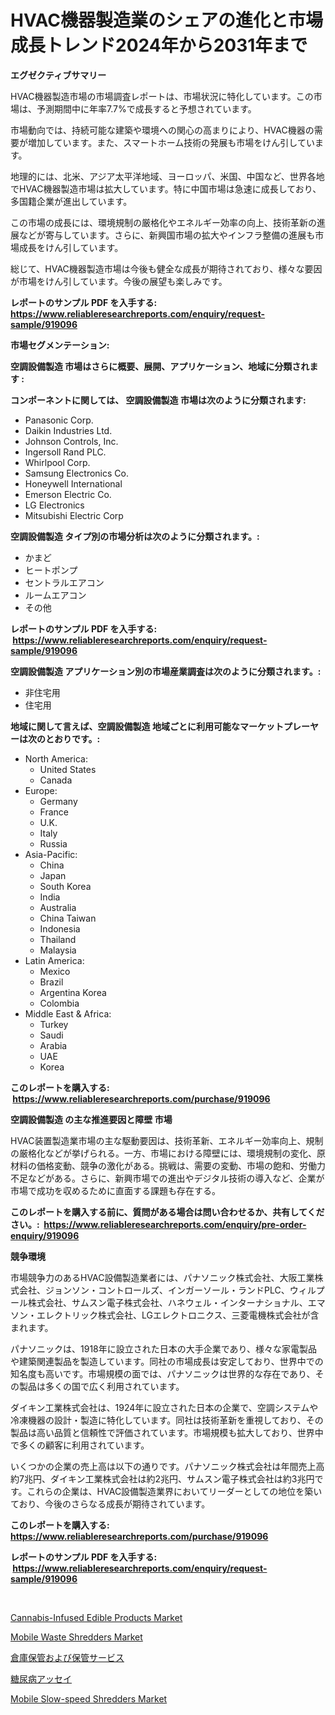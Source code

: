 <p><h1>HVAC機器製造業のシェアの進化と市場成長トレンド2024年から2031年まで</h1></p><p><strong>エグゼクティブサマリー</strong></p>
<p><p>HVAC機器製造市場の市場調査レポートは、市場状況に特化しています。この市場は、予測期間中に年率7.7%で成長すると予想されています。</p><p>市場動向では、持続可能な建築や環境への関心の高まりにより、HVAC機器の需要が増加しています。また、スマートホーム技術の発展も市場をけん引しています。</p><p>地理的には、北米、アジア太平洋地域、ヨーロッパ、米国、中国など、世界各地でHVAC機器製造市場は拡大しています。特に中国市場は急速に成長しており、多国籍企業が進出しています。</p><p>この市場の成長には、環境規制の厳格化やエネルギー効率の向上、技術革新の進展などが寄与しています。さらに、新興国市場の拡大やインフラ整備の進展も市場成長をけん引しています。</p><p>総じて、HVAC機器製造市場は今後も健全な成長が期待されており、様々な要因が市場をけん引しています。今後の展望も楽しみです。</p></p>
<p><strong>レポートのサンプル PDF を入手する: <a href="https://www.reliableresearchreports.com/enquiry/request-sample/919096">https://www.reliableresearchreports.com/enquiry/request-sample/919096</a></strong></p>
<p><strong>市場セグメンテーション:</strong></p>
<p><strong> 空調設備製造 市場はさらに概要、展開、アプリケーション、地域に分類されます :</strong></p>
<p><strong>コンポーネントに関しては、 空調設備製造 市場は次のように分類されます: &nbsp;</strong></p>
<p><ul><li>Panasonic Corp.</li><li>Daikin Industries Ltd.</li><li>Johnson Controls, Inc.</li><li>Ingersoll Rand PLC.</li><li>Whirlpool Corp.</li><li>Samsung Electronics Co.</li><li>Honeywell International</li><li>Emerson Electric Co.</li><li>LG Electronics</li><li>Mitsubishi Electric Corp</li></ul></p>
<p><strong> 空調設備製造 タイプ別の市場分析は次のように分類されます。:</strong></p>
<p><ul><li>かまど</li><li>ヒートポンプ</li><li>セントラルエアコン</li><li>ルームエアコン</li><li>その他</li></ul></p>
<p><strong>レポートのサンプル PDF を入手する: &nbsp;<a href="https://www.reliableresearchreports.com/enquiry/request-sample/919096">https://www.reliableresearchreports.com/enquiry/request-sample/919096</a></strong></p>
<p><strong> 空調設備製造 アプリケーション別の市場産業調査は次のように分類されます。:</strong></p>
<p><ul><li>非住宅用</li><li>住宅用</li></ul></p>
<p><strong>地域に関して言えば、空調設備製造 地域ごとに利用可能なマーケットプレーヤーは次のとおりです。:</strong></p>
<p><ul>
    <li>
        North America:
        <ul>
            <li>United States</li>
            <li>Canada</li>
        </ul>
    </li>
    <li>
        Europe:
        <ul>
            <li>Germany</li>
            <li>France</li>
            <li>U.K.</li>
            <li>Italy</li>
            <li>Russia</li>
        </ul>
    </li>
    <li>
        Asia-Pacific:
        <ul>
            <li>China</li>
            <li>Japan</li>
            <li>South Korea</li>
            <li>India</li>
            <li>Australia</li>
            <li>China Taiwan</li>
            <li>Indonesia</li>
            <li>Thailand</li>
            <li>Malaysia</li>
        </ul>
    </li>
    <li>
        Latin America:
        <ul>
            <li>Mexico</li>
            <li>Brazil</li>
            <li>Argentina Korea</li>
            <li>Colombia</li>
        </ul>
    </li>
    <li>
        Middle East & Africa:
        <ul>
            <li>Turkey</li>
            <li>Saudi</li>
            <li>Arabia</li>
            <li>UAE</li>
            <li>Korea</li>
        </ul>
    </li>
    </ul></p>
<p><strong>このレポートを購入する: &nbsp;<a href="https://www.reliableresearchreports.com/purchase/919096">https://www.reliableresearchreports.com/purchase/919096</a></strong></p>
<p><strong>空調設備製造 の主な推進要因と障壁 市場</strong></p>
<p><p>HVAC装置製造業市場の主な駆動要因は、技術革新、エネルギー効率向上、規制の厳格化などが挙げられる。一方、市場における障壁には、環境規制の変化、原材料の価格変動、競争の激化がある。挑戦は、需要の変動、市場の飽和、労働力不足などがある。さらに、新興市場での進出やデジタル技術の導入など、企業が市場で成功を収めるために直面する課題も存在する。</p></p>
<p><strong>このレポートを購入する前に、質問がある場合は問い合わせるか、共有してください。:&nbsp; <a href="https://www.reliableresearchreports.com/enquiry/pre-order-enquiry/919096">https://www.reliableresearchreports.com/enquiry/pre-order-enquiry/919096</a></strong></p>
<p><strong>競争環境</strong></p>
<p><p>市場競争力のあるHVAC設備製造業者には、パナソニック株式会社、大阪工業株式会社、ジョンソン・コントロールズ、インガーソール・ランドPLC、ウィルプール株式会社、サムスン電子株式会社、ハネウェル・インターナショナル、エマソン・エレクトリック株式会社、LGエレクトロニクス、三菱電機株式会社が含まれます。</p><p>パナソニックは、1918年に設立された日本の大手企業であり、様々な家電製品や建築関連製品を製造しています。同社の市場成長は安定しており、世界中での知名度も高いです。市場規模の面では、パナソニックは世界的な存在であり、その製品は多くの国で広く利用されています。</p><p>ダイキン工業株式会社は、1924年に設立された日本の企業で、空調システムや冷凍機器の設計・製造に特化しています。同社は技術革新を重視しており、その製品は高い品質と信頼性で評価されています。市場規模も拡大しており、世界中で多くの顧客に利用されています。</p><p>いくつかの企業の売上高は以下の通りです。パナソニック株式会社は年間売上高約7兆円、ダイキン工業株式会社は約2兆円、サムスン電子株式会社は約3兆円です。これらの企業は、HVAC設備製造業界においてリーダーとしての地位を築いており、今後のさらなる成長が期待されています。</p></p>
<p><strong>このレポートを購入する: &nbsp; <a href="https://www.reliableresearchreports.com/purchase/919096">https://www.reliableresearchreports.com/purchase/919096</a></strong></p>
<p><strong>レポートのサンプル PDF を入手する: &nbsp;<a href="https://www.reliableresearchreports.com/enquiry/request-sample/919096">https://www.reliableresearchreports.com/enquiry/request-sample/919096</a></strong><strong></strong></p>
<p>&nbsp;</p>
<p><p><a href="https://github.com/mabutironaldo/Market-Research-Report-List-3/blob/main/cannabis-infused-edible-products-market.md">Cannabis-Infused Edible Products Market</a></p><p><a href="https://issuu.com/reportprime-2/docs/mobile-waste-shredders-market-size-2030.pptx">Mobile Waste Shredders Market</a></p><p><a href="https://github.com/mohamedbakry57/Market-Research-Report-List-2/blob/main/9719919182759.md">倉庫保管および保管サービス</a></p><p><a href="https://github.com/lababdou/Market-Research-Report-List-2/blob/main/9888780182760.md">糖尿病アッセイ</a></p><p><a href="https://issuu.com/reportprime-2/docs/mobile-slow-speed-shredders-market-size-2030.pptx">Mobile Slow-speed Shredders Market</a></p></p>